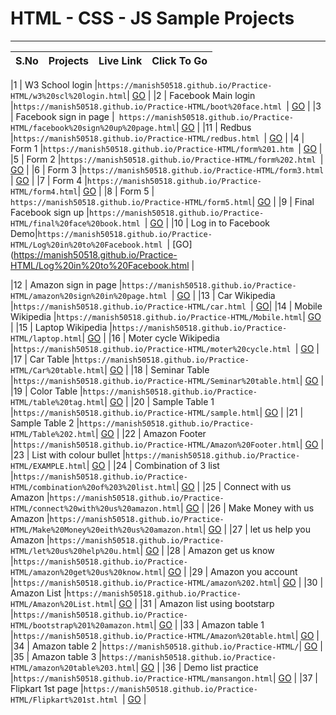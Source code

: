 # HTML - CSS - JS Sample Projects

---

|S.No| Projects | Live Link | Click To Go  |
|:---:| :-------:         |     :-------    | :---: |

|1    | W3 School login |``https://manish50518.github.io/Practice-HTML/w3%20scl%20login.html``| [GO](https://manish50518.github.io/Practice-HTML/w3%20scl%20login.html) |
|2    | Facebook Main login |``https://manish50518.github.io/Practice-HTML/boot%20face.html ``| [GO](https://manish50518.github.io/Practice-HTML/boot%20face.html) |
|3    | Facebook sign in page |`` https://manish50518.github.io/Practice-HTML/facebook%20sign%20up%20page.html``| [GO](https://manish50518.github.io/Practice-HTML/facebook%20sign%20up%20page.html) |
|11    | Redbus |``https://manish50518.github.io/Practice-HTML/redbus.html ``| [GO](https://manish50518.github.io/Practice-HTML/redbus.html) |
|4    | Form 1 |``https://manish50518.github.io/Practice-HTML/form%201.htm ``| [GO](https://manish50518.github.io/Practice-HTML/form%201.html) |
|5    | Form 2 |``https://manish50518.github.io/Practice-HTML/form%202.html ``| [GO](https://manish50518.github.io/Practice-HTML/form%202.html) |
|6    | Form 3 |``https://manish50518.github.io/Practice-HTML/form3.html ``| [GO](https://manish50518.github.io/Practice-HTML/form3.html) |
|7    | Form 4 |``https://manish50518.github.io/Practice-HTML/form4.html``| [GO](https://manish50518.github.io/Practice-HTML/form4.html) |
|8    | Form 5 |`` https://manish50518.github.io/Practice-HTML/form5.html``| [GO](https://manish50518.github.io/Practice-HTML/form5.html) |
|9    | Final Facebook sign up |``https://manish50518.github.io/Practice-HTML/final%20face%20book.html ``| [GO](https://manish50518.github.io/Practice-HTML/final%20face%20book.html) |
|10    | Log in to Facebook Demo|``https://manish50518.github.io/Practice-HTML/Log%20in%20to%20Facebook.html ``| [GO](https://manish50518.github.io/Practice-HTML/Log%20in%20to%20Facebook.html |

|12    | Amazon sign in page |``https://manish50518.github.io/Practice-HTML/amazon%20sign%20in%20page.html ``| [GO](https://manish50518.github.io/Practice-HTML/amazon%20sign%20in%20page.html) |
|13    | Car Wikipedia |`` https://manish50518.github.io/Practice-HTML/car.html  ``| [GO](https://manish50518.github.io/Practice-HTML/car.html)|
|14    | Mobile Wikipedia |`` https://manish50518.github.io/Practice-HTML/Mobile.html ``| [GO](https://manish50518.github.io/Practice-HTML/Mobile.html) |
|15    | Laptop  Wikipedia |`` https://manish50518.github.io/Practice-HTML/laptop.html ``| [GO](https://manish50518.github.io/Practice-HTML/laptop.html) |
|16    | Moter cycle Wikipedia |``https://manish50518.github.io/Practice-HTML/moter%20cycle.html ``| [GO](https://manish50518.github.io/Practice-HTML/moter%20cycle.html) |
|17    | Car Table |``https://manish50518.github.io/Practice-HTML/Car%20table.html``| [GO](https://manish50518.github.io/Practice-HTML/Car%20table.html) |
|18    | Seminar Table |``https://manish50518.github.io/Practice-HTML/Seminar%20table.html``| [GO](https://manish50518.github.io/Practice-HTML/Seminar%20table.html) |
|19    | Color Table |``https://manish50518.github.io/Practice-HTML/table%20tag.html``| [GO](https://manish50518.github.io/Practice-HTML/table%20tag.html) |
|20    | Sample Table 1 |``https://manish50518.github.io/Practice-HTML/sample.html``| [GO](https://manish50518.github.io/Practice-HTML/sample.html) |
|21    | Sample Table 2 |``https://manish50518.github.io/Practice-HTML/Table%202.html``| [GO](https://manish50518.github.io/Practice-HTML/Table%202.html) |
|22    | Amazon Footer |``https://manish50518.github.io/Practice-HTML/Amazon%20Footer.html``| [GO](https://manish50518.github.io/Practice-HTML/Amazon%20Footer.html) |
|23    | List with colour bullet |``https://manish50518.github.io/Practice-HTML/EXAMPLE.html``| [GO](https://manish50518.github.io/Practice-HTML/EXAMPLE.html) |
|24    | Combination of 3 list |``https://manish50518.github.io/Practice-HTML/combination%20of%203%20list.html``| [GO](https://manish50518.github.io/Practice-HTML/combination%20of%203%20list.html) |
|25    | Connect with us Amazon |``https://manish50518.github.io/Practice-HTML/connect%20with%20us%20amazon.html``| [GO](https://manish50518.github.io/Practice-HTML/connect%20with%20us%20amazon.html) |
|26    | Make Money with us Amazon |``https://manish50518.github.io/Practice-HTML/Make%20Money%20eith%20us%20amazon.html``| [GO](https://manish50518.github.io/Practice-HTML/Make%20Money%20eith%20us%20amazon.html) |
|27    | let us help you Amazon |``https://manish50518.github.io/Practice-HTML/let%20us%20help%20u.html``| [GO](https://manish50518.github.io/Practice-HTML/let%20us%20help%20u.html) |
|28    | Amazon get us know |``https://manish50518.github.io/Practice-HTML/amazon%20get%20us%20know.html``| [GO](https://manish50518.github.io/Practice-HTML/amazon%20get%20us%20know.html) |
|29    | Amazon you account |``https://manish50518.github.io/Practice-HTML/amazon%202.html``| [GO](https://manish50518.github.io/Practice-HTML/amazon%202.html) |
|30    | Amazon List |``https://manish50518.github.io/Practice-HTML/Amazon%20List.html``| [GO](https://manish50518.github.io/Practice-HTML/Amazon%20List.html) |
|31    | Amazon list using bootstarp |``https://manish50518.github.io/Practice-HTML/bootstrap%201%20amazon.html``| [GO](https://manish50518.github.io/Practice-HTML/bootstrap%201%20amazon.html) |
|33    | Amazon table 1 |``https://manish50518.github.io/Practice-HTML/Amazon%20table.html``| [GO](https://manish50518.github.io/Practice-HTML/Amazon%20table.html) |
|34    | Amazon table 2 |``https://manish50518.github.io/Practice-HTML/``| [GO](https://manish50518.github.io/Practice-HTML/) |
|35    | Amazon table 3 |``https://manish50518.github.io/Practice-HTML/amazon%20table%203.html``| [GO](https://manish50518.github.io/Practice-HTML/amazon%20table%203.html) |
|36    | Demo list practice |``https://manish50518.github.io/Practice-HTML/mansangon.html``| [GO](https://manish50518.github.io/Practice-HTML/mansangon.html) |
|37    | Flipkart 1st page |``https://manish50518.github.io/Practice-HTML/Flipkart%201st.html ``| [GO](https://manish50518.github.io/Practice-HTML/Flipkart%201st.html) |




